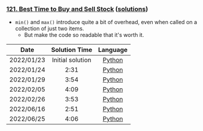### [121. Best Time to Buy and Sell Stock](https://leetcode.com/problems/best-time-to-buy-and-sell-stock/) ([solutions](https://github.com/pete-debiase/Comprog/blob/main/Solutions/121.%20Best%20Time%20to%20Buy%20and%20Sell%20Stock/))
- `min()` and `max()` introduce quite a bit of overhead, even when called on a collection of just two items.
    + But make the code so readable that it's worth it.

|    Date    |  Solution Time   |                                                                                Language                                                                                |
|:----------:|:----------------:|:----------------------------------------------------------------------------------------------------------------------------------------------------------------------:|
| 2022/01/23 | Initial solution |      [Python](https://github.com/pete-debiase/Comprog/blob/main/Solutions/121.%20Best%20Time%20to%20Buy%20and%20Sell%20Stock/best_time_to_buy_and_sell_stock.py)       |
| 2022/01/24 |       2:31       | [Python](https://github.com/pete-debiase/Comprog/blob/main/Solutions/121.%20Best%20Time%20to%20Buy%20and%20Sell%20Stock/best_time_to_buy_and_sell_stock_2022-01-24.py) |
| 2022/01/29 |       3:54       | [Python](https://github.com/pete-debiase/Comprog/blob/main/Solutions/121.%20Best%20Time%20to%20Buy%20and%20Sell%20Stock/best_time_to_buy_and_sell_stock_2022-01-29.py) |
| 2022/02/05 |       4:09       | [Python](https://github.com/pete-debiase/Comprog/blob/main/Solutions/121.%20Best%20Time%20to%20Buy%20and%20Sell%20Stock/best_time_to_buy_and_sell_stock_2022-02-05.py) |
| 2022/02/26 |       3:53       | [Python](https://github.com/pete-debiase/Comprog/blob/main/Solutions/121.%20Best%20Time%20to%20Buy%20and%20Sell%20Stock/best_time_to_buy_and_sell_stock_2022-02-26.py) |
| 2022/06/16 |       2:51       | [Python](https://github.com/pete-debiase/Comprog/blob/main/Solutions/121.%20Best%20Time%20to%20Buy%20and%20Sell%20Stock/best_time_to_buy_and_sell_stock_2022-06-16.py) |
| 2022/06/25 |       4:06       | [Python](https://github.com/pete-debiase/Comprog/blob/main/Solutions/121.%20Best%20Time%20to%20Buy%20and%20Sell%20Stock/best_time_to_buy_and_sell_stock_2022-06-25.py) |
